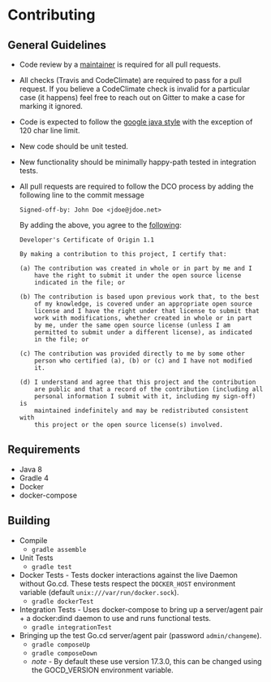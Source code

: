 # Contributing

## General Guidelines

* Code review by a [maintainer](CODEOWNERS) is required for all pull requests.
* All checks (Travis and CodeClimate) are required to pass for a pull request. If you believe a CodeClimate check
  is invalid for a particular case (it happens) feel free to reach out on Gitter to make a case for marking it ignored.
* Code is expected to follow the [google java style](https://google.github.io/styleguide/javaguide.html) with the
  exception of 120 char line limit.
* New code should be unit tested.
* New functionality should be minimally happy-path tested in integration tests.
* All pull requests are required to follow the DCO process by adding the following line to the commit message

  ```
  Signed-off-by: John Doe <jdoe@jdoe.net>
  ```
  
  By adding the above, you agree to the [following](https://developercertificate.org/):
  
  ```
  Developer's Certificate of Origin 1.1

  By making a contribution to this project, I certify that:

  (a) The contribution was created in whole or in part by me and I
      have the right to submit it under the open source license
      indicated in the file; or

  (b) The contribution is based upon previous work that, to the best
      of my knowledge, is covered under an appropriate open source
      license and I have the right under that license to submit that
      work with modifications, whether created in whole or in part
      by me, under the same open source license (unless I am
      permitted to submit under a different license), as indicated
      in the file; or

  (c) The contribution was provided directly to me by some other
      person who certified (a), (b) or (c) and I have not modified
      it.

  (d) I understand and agree that this project and the contribution
      are public and that a record of the contribution (including all
      personal information I submit with it, including my sign-off) is
      maintained indefinitely and may be redistributed consistent with
      this project or the open source license(s) involved.
  ```

## Requirements

* Java 8
* Gradle 4
* Docker
* docker-compose

## Building

* Compile
  * `gradle assemble`
* Unit Tests
  * `gradle test`
* Docker Tests - Tests docker interactions against the live Daemon without Go.cd. These tests respect
    the `DOCKER_HOST` environment variable (default `unix:///var/run/docker.sock`).
  * `gradle dockerTest`
* Integration Tests - Uses docker-compose to bring up a server/agent pair + a docker:dind daemon to use and runs
    functional tests.
  * `gradle integrationTest`
* Bringing up the test Go.cd server/agent pair (password `admin/changeme`).
  * `gradle composeUp`
  * `gradle composeDown`
  * *note* - By default these use version 17.3.0, this can be changed using the GOCD_VERSION environment variable.
